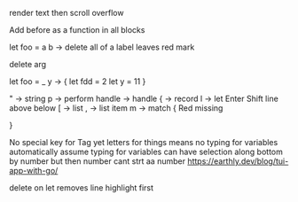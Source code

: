 render text
then scroll overflow


Add before as a function in all blocks

let foo = a b ->
delete all of a label leaves red mark

delete arg

let foo = _ y -> {
    let fdd = 2
    let y = 11
}

" -> string
p -> perform
handle -> handle
{ -> record
l -> let
Enter Shift line above below
[ -> list
, -> list item
m -> match {
    Red missing

}

No special key for Tag yet
letters for things means no typing for variables
automatically assume typing for variables can have selection along bottom by number but then number cant strt aa number
https://earthly.dev/blog/tui-app-with-go/

delete on let removes line highlight first
